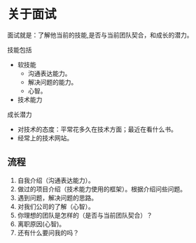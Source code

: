 # 关于面试
面试就是：了解他当前的技能,是否与当前团队契合，和成长的潜力。

技能包括
* 软技能
  * 沟通表达能力。
  * 解决问题的能力。
  * 心智。
* 技术能力

成长潜力
* 对技术的态度：平常花多久在技术方面；最近在看什么书。
* 经常上的技术网站。

## 流程
1. 自我介绍（沟通表达能力）。
1. 做过的项目介绍（技术能力使用的框架）。根据介绍问些问题。
1. 遇到问题，解决问题的思路。
1. 对我们公司的了解（心智）。
1. 你理想的团队是怎样的（是否与当前团队契合）？
1. 离职原因(心智)。
1. 还有什么要问我的吗？
